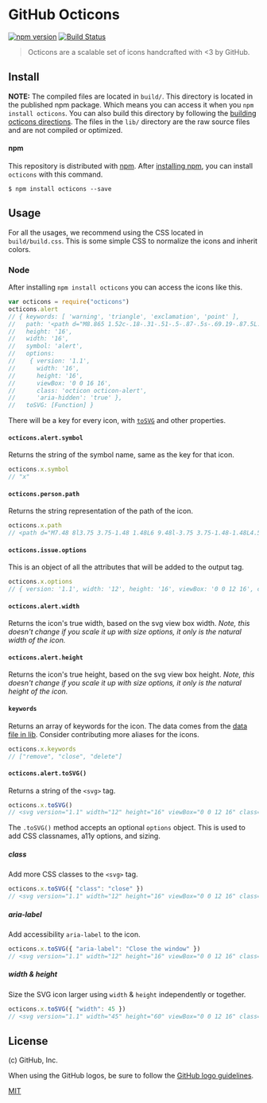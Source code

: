 # GitHub Octicons

[![npm version](https://img.shields.io/npm/v/octicons.svg)](https://www.npmjs.org/package/octicons)
[![Build Status](https://travis-ci.org/primer/octicons.svg?branch=master)](https://travis-ci.org/primer/octicons)

> Octicons are a scalable set of icons handcrafted with <3 by GitHub.

## Install

**NOTE:** The compiled files are located in `build/`. This directory is located in the published npm package. Which means you can access it when you `npm install octicons`. You can also build this directory by following the [building octicons directions](#building-octicons). The files in the `lib/` directory are the raw source files and are not compiled or optimized.

#### npm

This repository is distributed with [npm][npm]. After [installing npm][install-npm], you can install `octicons` with this command.

```
$ npm install octicons --save
```

## Usage

For all the usages, we recommend using the CSS located in `build/build.css`. This is some simple CSS to normalize the icons and inherit colors.

### Node

After installing `npm install octicons` you can access the icons like this.

```js
var octicons = require("octicons")
octicons.alert
// { keywords: [ 'warning', 'triangle', 'exclamation', 'point' ],
//   path: '<path d="M8.865 1.52c-.18-.31-.51-.5-.87-.5s-.69.19-.87.5L.275 13.5c-.18.31-.18.69 0 1 .19.31.52.5.87.5h13.7c.36 0 .69-.19.86-.5.17-.31.18-.69.01-1L8.865 1.52zM8.995 13h-2v-2h2v2zm0-3h-2V6h2v4z"/>',
//   height: '16',
//   width: '16',
//   symbol: 'alert',
//   options:
//    { version: '1.1',
//      width: '16',
//      height: '16',
//      viewBox: '0 0 16 16',
//      class: 'octicon octicon-alert',
//      'aria-hidden': 'true' },
//   toSVG: [Function] }
```

There will be a key for every icon, with [`toSVG`](#octiconsalerttosvg) and other properties.

#### `octicons.alert.symbol`

Returns the string of the symbol name, same as the key for that icon.

```js
octicons.x.symbol
// "x"
```

#### `octicons.person.path`

Returns the string representation of the path of the icon.

```js
octicons.x.path
// <path d="M7.48 8l3.75 3.75-1.48 1.48L6 9.48l-3.75 3.75-1.48-1.48L4.52 8 .77 4.25l1.48-1.48L6 6.52l3.75-3.75 1.48 1.48z"></path>
```

#### `octicons.issue.options`

This is an object of all the attributes that will be added to the output tag.

```js
octicons.x.options
// { version: '1.1', width: '12', height: '16', viewBox: '0 0 12 16', class: 'octicon octicon-x', 'aria-hidden': 'true' }
```

#### `octicons.alert.width`

Returns the icon's true width, based on the svg view box width. _Note, this doesn't change if you scale it up with size options, it only is the natural width of the icon._

#### `octicons.alert.height`

Returns the icon's true height, based on the svg view box height. _Note, this doesn't change if you scale it up with size options, it only is the natural height of the icon._

#### `keywords`

Returns an array of keywords for the icon. The data comes from the [data file in lib](../data.json). Consider contributing more aliases for the icons.

```js
octicons.x.keywords
// ["remove", "close", "delete"]
```

#### `octicons.alert.toSVG()`

Returns a string of the `<svg>` tag.

```js
octicons.x.toSVG()
// <svg version="1.1" width="12" height="16" viewBox="0 0 12 16" class="octicon octicon-x" aria-hidden="true"><path d="M7.48 8l3.75 3.75-1.48 1.48L6 9.48l-3.75 3.75-1.48-1.48L4.52 8 .77 4.25l1.48-1.48L6 6.52l3.75-3.75 1.48 1.48z"/></svg>
```

The `.toSVG()` method accepts an optional `options` object. This is used to add CSS classnames, a11y options, and sizing.

##### class

Add more CSS classes to the `<svg>` tag.

```js
octicons.x.toSVG({ "class": "close" })
// <svg version="1.1" width="12" height="16" viewBox="0 0 12 16" class="octicon octicon-x close" aria-hidden="true"><path d="M7.48 8l3.75 3.75-1.48 1.48L6 9.48l-3.75 3.75-1.48-1.48L4.52 8 .77 4.25l1.48-1.48L6 6.52l3.75-3.75 1.48 1.48z"/></svg>
```

##### aria-label

Add accessibility `aria-label` to the icon.

```js
octicons.x.toSVG({ "aria-label": "Close the window" })
// <svg version="1.1" width="12" height="16" viewBox="0 0 12 16" class="octicon octicon-x" aria-label="Close the window" role="img"><path d="M7.48 8l3.75 3.75-1.48 1.48L6 9.48l-3.75 3.75-1.48-1.48L4.52 8 .77 4.25l1.48-1.48L6 6.52l3.75-3.75 1.48 1.48z"/></svg>
```

##### width & height

Size the SVG icon larger using `width` & `height` independently or together.

```js
octicons.x.toSVG({ "width": 45 })
// <svg version="1.1" width="45" height="60" viewBox="0 0 12 16" class="octicon octicon-x" aria-hidden="true"><path d="M7.48 8l3.75 3.75-1.48 1.48L6 9.48l-3.75 3.75-1.48-1.48L4.52 8 .77 4.25l1.48-1.48L6 6.52l3.75-3.75 1.48 1.48z"/></svg>
```

## License

(c) GitHub, Inc.

When using the GitHub logos, be sure to follow the [GitHub logo guidelines](https://github.com/logos).

[MIT](./LICENSE)  

[primer]: https://github.com/primer/primer
[docs]: http://primercss.io/
[npm]: https://www.npmjs.com/
[install-npm]: https://docs.npmjs.com/getting-started/installing-node
[sass]: http://sass-lang.com/
[sketch-document]: https://github.com/primer/octicons/blob/master/lib/octicons-master.sketch
